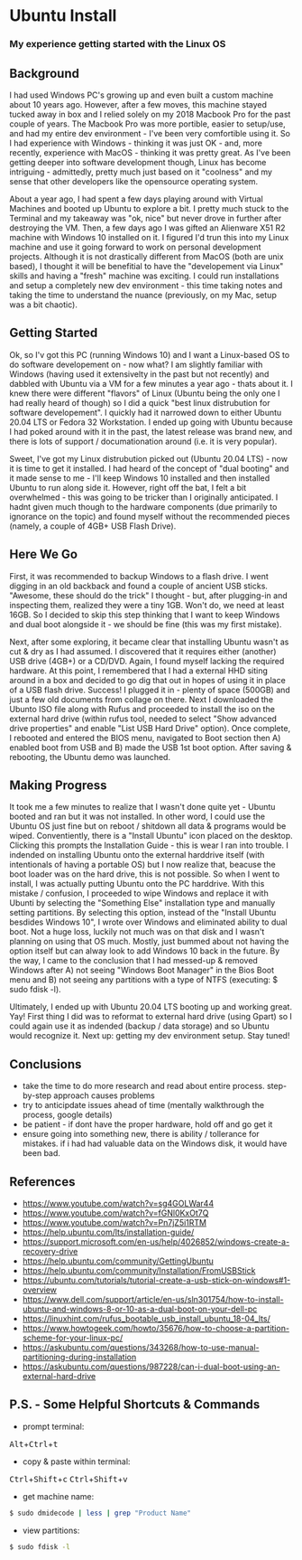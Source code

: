 # Ubuntu Install
### My experience getting started with the Linux OS

## Background
I had used Windows PC's growing up and even built a custom machine about 10 years ago. However, after a few moves, this machine stayed tucked away in box and I relied solely on my 2018 Macbook Pro for the past couple of years. The Macbook Pro was more portible, easier to setup/use, and had my entire dev environment - I've been very comfortible using it. So I had experience with Windows - thinking it was just OK - and, more recently, experience with MacOS - thinking it was pretty great. As I've been getting deeper into software development though, Linux has become intriguing - admittedly, pretty much just based on it "coolness" and my sense that other developers like the opensource operating system. 

About a year ago, I had spent a few days playing around with Virtual Machines and booted up Ubuntu to explore a bit. I pretty much stuck to the Terminal and my takeaway was "ok, nice" but never drove in further after destroying the VM. Then, a few days ago I was gifted an Alienware X51 R2 machine with Windows 10 installed on it. I figured I'd trun this into my Linux machine and use it going forward to work on personal development projects. Although it is not drastically different from MacOS (both are unix based), I thought it will be benefitial to have the "developement via Linux" skills and having a "fresh" machine was exciting. I could run installations and setup a completely new dev environment - this time taking notes and taking the time to understand the nuance (previously, on my Mac, setup was a bit chaotic).

## Getting Started 
Ok, so I'v got this PC (running Windows 10) and I want a Linux-based OS to do software developement on - now what? I am slightly familiar with Windows (having used it extensivelty in the past but not recently) and dabbled with Ubuntu via a VM for a few minutes a year ago - thats about it. I knew there were different "flavors" of Linux (Ubuntu being the only one I had really heard of though) so I did a quick "best linux distrubution for software developement". I quickly had it narrowed down to either Ubuntu 20.04 LTS or Fedora 32 Workstation. I ended up going with Ubuntu because I had poked around with it in the past, the latest release was brand new, and there is lots of support / documationation around (i.e. it is very popular).

Sweet, I've got my Linux distrubution picked out (Ubuntu 20.04 LTS) - now it is time to get it installed. I had heard of the concept of "dual booting" and it made sense to me - I'll keep Windows 10 installed and then installed Ubuntu to run along side it. However, right off the bat, I felt a bit overwhelmed - this was going to be tricker than I originally anticipated. I hadnt given much though to the hardware components (due primarily to ignorance on the topic) and found myself without the recommended pieces (namely, a couple of 4GB+ USB Flash Drive). 

## Here We Go
First, it was recommended to backup Windows to a flash drive. I went digging in an old backback and found a couple of ancient USB sticks. "Awesome, these should do the trick" I thought - but, after plugging-in and inspecting them, realized they were a tiny 1GB. Won't do, we need at least 16GB. So I decided to skip this step thinking that I want to keep Windows and dual boot alongside it - we should be fine (this was my first mistake).

Next, after some exploring, it became clear that installing Ubuntu wasn't as cut & dry as I had assumed. I discovered that it requires either (another) USB drive (4GB+) or a CD/DVD. Again, I found myself lacking the required hardware. At this point, I remembered that I had a external HHD siting around in a box and decided to go dig that out in hopes of using it in place of a USB flash drive. Success! I plugged it in - plenty of space (500GB) and just a few old documents from collage on there. Next I downloaded the Ubunto ISO file along with Rufus and proceeded to install the iso on the external hard drive (within rufus tool, needed to select "Show advanced drive properties" and enable "List USB Hard Drive" option). Once complete, I rebooted and entered the BIOS menu, navigated to Boot section then A) enabled boot from USB and B) made the USB 1st boot option. After saving & rebooting, the Ubuntu demo was launched.

## Making Progress
It took me a few minutes to realize that I wasn't done quite yet - Ubuntu booted and ran but it was not installed. In other word, I could use the Ubuntu OS just fine but on reboot / shitdown all data & programs would be wiped. Conventiently, there is a "Install Ubuntu" icon placed on the desktop. Clicking this prompts the Installation Guide - this is wear I ran into trouble. I indended on installing Ubuntu onto the external harddrive itself (with intentionals of having a portable OS) but I now realize that, beacuse the boot loader was on the hard drive, this is not possible. So when I went to install, I was actually putting Ubuntu onto the PC harddrive. With this mistake / confusion, I proceeded to wipe Windows and replace it with Ubunti by selecting the "Something Else" installation type and manually setting partitions. By selecting this option, instead of the "Install Ubuntu besdides Windows 10", I wrote over Windows and eliminated ability to dual boot. Not a huge loss, luckily not much was on that disk and I wasn't planning on using that OS much. Mostly, just bummed about not having the option itself but can alway look to add Windows 10 back in the future. By the way, I came to the conclusion that I had messed-up & removed Windows after A) not seeing "Windows Boot Manager" in the Bios Boot menu and B) not seeing any partitions with a type of NTFS (executing: $ sudo fdisk -l).

Ultimately, I ended up with Ubuntu 20.04 LTS booting up and working great. Yay! First thing I did was to reformat to external hard drive (using Gpart) so I could again use it as indended (backup / data storage) and so Ubuntu would recognize it. Next up: getting my dev environment setup. Stay tuned! 

## Conclusions
 - take the time to do more research and read about entire process. step-by-step approach causes problems 
 - try to anticipdate issues ahead of time (mentally walkthrough the process, google details)
 - be patient - if dont have the proper hardware, hold off and go get it 
 - ensure going into something new, there is ability / tollerance for mistakes. if i had had valuable data on the Windows disk, it would have been bad.

## References
 - https://www.youtube.com/watch?v=sg4GOLWar44
 - https://www.youtube.com/watch?v=fGNl0KxOt7Q
 - https://www.youtube.com/watch?v=Pn7jZ5i1RTM
 - https://help.ubuntu.com/lts/installation-guide/
 - https://support.microsoft.com/en-us/help/4026852/windows-create-a-recovery-drive
 - https://help.ubuntu.com/community/GettingUbuntu
 - https://help.ubuntu.com/community/Installation/FromUSBStick
 - https://ubuntu.com/tutorials/tutorial-create-a-usb-stick-on-windows#1-overview
 - https://www.dell.com/support/article/en-us/sln301754/how-to-install-ubuntu-and-windows-8-or-10-as-a-dual-boot-on-your-dell-pc
 - https://linuxhint.com/rufus_bootable_usb_install_ubuntu_18-04_lts/
 - https://www.howtogeek.com/howto/35676/how-to-choose-a-partition-scheme-for-your-linux-pc/
 - https://askubuntu.com/questions/343268/how-to-use-manual-partitioning-during-installation
 - https://askubuntu.com/questions/987228/can-i-dual-boot-using-an-external-hard-drive

## P.S. - Some Helpful Shortcuts & Commands
 - prompt terminal:
  
<kbd>Alt</kbd>+<kbd>Ctrl</kbd>+<kbd>t</kbd>
 - copy & paste within terminal:
  
<kbd>Ctrl</kbd>+<kbd>Shift</kbd>+<kbd>c</kbd>
<kbd>Ctrl</kbd>+<kbd>Shift</kbd>+<kbd>v</kbd>
 - get machine name: 
```bash
$ sudo dmidecode | less | grep "Product Name"
```
 - view partitions:
```bash
$ sudo fdisk -l
```